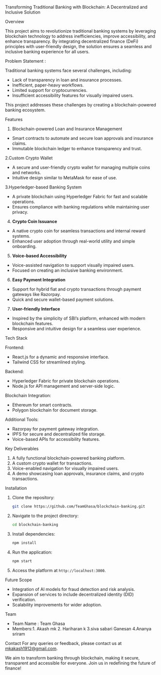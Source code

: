 Transforming Traditional Banking with Blockchain: A Decentralized and Inclusive Solution

Overview

This project aims to revolutionize traditional banking systems by leveraging blockchain technology to address inefficiencies, improve accessibility, and enhance transparency. By integrating decentralized finance (DeFi) principles with user-friendly design, the solution ensures a seamless and inclusive banking experience for all users.

Problem Statement :

Traditional banking systems face several challenges, including:
- Lack of transparency in loan and insurance processes.
- Inefficient, paper-heavy workflows.
- Limited support for cryptocurrencies.
- Insufficient accessibility features for visually impaired users.

This project addresses these challenges by creating a blockchain-powered banking ecosystem.

Features
1. Blockchain-powered Loan and Insurance Management
- Smart contracts to automate and secure loan approvals and insurance claims.
- Immutable blockchain ledger to enhance transparency and trust.

2.Custom Crypto Wallet
- A secure and user-friendly crypto wallet for managing multiple coins and networks.
- Intuitive design similar to MetaMask for ease of use.

3.Hyperledger-based Banking System
- A private blockchain using Hyperledger Fabric for fast and scalable operations.
- Ensures compliance with banking regulations while maintaining user privacy.

4. **Crypto Coin Issuance**
- A native crypto coin for seamless transactions and internal reward systems.
- Enhanced user adoption through real-world utility and simple onboarding.

5. **Voice-based Accessibility**
- Voice-assisted navigation to support visually impaired users.
- Focused on creating an inclusive banking environment.

6. **Easy Payment Integration**
- Support for hybrid fiat and crypto transactions through payment gateways like Razorpay.
- Quick and secure wallet-based payment solutions.

7. **User-friendly Interface**
- Inspired by the simplicity of SBI’s platform, enhanced with modern blockchain features.
- Responsive and intuitive design for a seamless user experience.

Tech Stack

Frontend:
- React.js for a dynamic and responsive interface.
- Tailwind CSS for streamlined styling.

Backend:
- Hyperledger Fabric for private blockchain operations.
- Node.js for API management and server-side logic.

Blockchain Integration:
- Ethereum for smart contracts.
- Polygon blockchain for document storage.

Additional Tools:
- Razorpay for payment gateway integration.
- IPFS for secure and decentralized file storage.
- Voice-based APIs for accessibility features.

Key Deliverables
1. A fully functional blockchain-powered banking platform.
2. A custom crypto wallet for transactions.
3. Voice-enabled navigation for visually impaired users.
4. A demo showcasing loan approvals, insurance claims, and crypto transactions.

Installation
1. Clone the repository:
   ```bash
   git clone https://github.com/TeamGhasa/blockchain-banking.git
   ```
2. Navigate to the project directory:
   ```bash
   cd blockchain-banking
   ```
3. Install dependencies:
   ```bash
   npm install
   ```
4. Run the application:
   ```bash
   npm start
   ```
5. Access the platform at `http://localhost:3000`.

Future Scope
- Integration of AI models for fraud detection and risk analysis.
- Expansion of services to include decentralized identity (DID) verification.
- Scalability improvements for wider adoption.

Team
- Team Name : Team Ghasa
- Members:1. Akash mk
          2. Hariharan k
          3.siva sabari Ganesan
          4.Ananya sriram

Contact
For any queries or feedback, please contact us at mkakash1912@gmail.com.

We aim to transform banking through blockchain, making it secure, transparent and accessible for everyone. Join us in redefining the future of finance!
